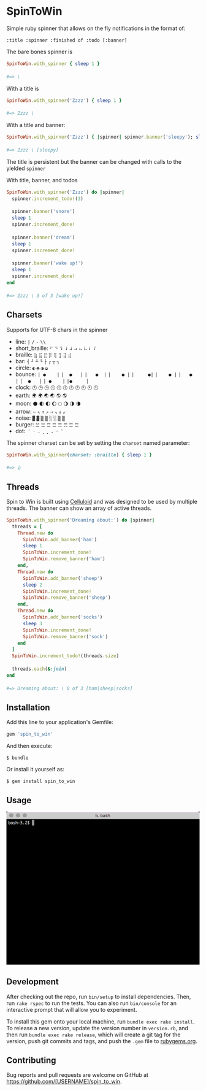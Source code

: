 # SpinToWin

Simple ruby spinner that allows on the fly notifications in the format of:

    :title :spinner :finished of :todo [:banner]

The bare bones spinner is
```ruby
SpinToWin.with_spinner { sleep 1 }

#=> \
```

With a title is
```ruby
SpinToWin.with_spinner('Zzzz') { sleep 1 }

#=> Zzzz \
```

With a title and banner:
```ruby
SpinToWin.with_spinner('Zzzz') { |spinner| spinner.banner('sleepy'); sleep 1 }

#=> Zzzz \ [sleepy]
```

The title is persistent but the banner can be changed with calls to the yielded `spinner`

With title, banner, and todos
```ruby
SpinToWin.with_spinner('Zzzz') do |spinner|
  spinner.increment_todo!(3)

  spinner.banner('snore')
  sleep 1
  spinner.increment_done!

  spinner.banner('dream')
  sleep 1
  spinner.increment_done!

  spinner.banner('wake up!')
  sleep 1
  spinner.increment_done!
end

#=> Zzzz \ 3 of 3 [wake up!]
```

## Charsets

Supports for UTF-8 chars in the spinner

* line:          `|` `/` `-` `\\`
* short_braille: `⠋` `⠙` `⠹` `⠸` `⠼` `⠴` `⠦` `⠧` `⠇` `⠏`
* braille:       `⣷` `⣯` `⣟` `⡿` `⢿` `⣻` `⣽` `⣾`
* bar:           `┤` `┘` `┴` `└` `├` `┌` `┬` `┐`
* circle:        `◐` `◓` `◑` `◒`
* bounce:        `| ●    |` `|  ●   |` `|   ●  |` `|    ● |` `|     ●|` `|    ● |` `|   ●  |` `|  ●   |` `| ●    |` `|●     |`
* clock:         `🕐` `🕑` `🕒` `🕓` `🕔` `🕕` `🕖` `🕗` `🕘` `🕙` `🕚`
* earth:         `🌍` `🌍` `🌏` `🌏` `🌎` `🌎`
* moon:          `🌑` `🌒` `🌓` `🌔` `🌕` `🌖` `🌗` `🌘`
* arrow:         `←` `↖` `↑` `↗` `→` `↘` `↓` `↙`
* noise:         `▓` `▓` `▒` `▒` `░` `░` `▒` `▒`
* burger:        `☱` `☱` `☲` `☲` `☴` `☴` `☲` `☲`
* dot:           `⠈` `⠐` `⠠` `⢀` `⡀` `⠄` `⠂` `⠁`

The spinner charset can be set by setting the `charset` named parameter:

```ruby
SpinToWin.with_spinner(charset: :braille) { sleep 1 }

#=> ⣷
```

## Threads

Spin to Win is built using [Celluloid](https://github.com/celluloid/celluloid) and was designed to be used by multiple threads. The banner can show an array of active threads.

```ruby
SpinToWin.with_spinner('Dreaming about:') do |spinner|
  threads = [
    Thread.new do
      SpinToWin.add_banner('ham')
      sleep 1
      SpinToWin.increment_done!
      SpinToWin.remove_banner('ham')
    end,
    Thread.new do
      SpinToWin.add_banner('sheep')
      sleep 2
      SpinToWin.increment_done!
      SpinToWin.remove_banner('sheep')
    end,
    Thread.new do
      SpinToWin.add_banner('socks')
      sleep 3
      SpinToWin.increment_done!
      SpinToWin.remove_banner('sock')
    end
  ]
  SpinToWin.increment_todo!(threads.size)

  threads.each(&:join)
end

#=> Dreaming about: \ 0 of 3 [ham|sheep|socks]
```

## Installation

Add this line to your application's Gemfile:

```ruby
gem 'spin_to_win'
```

And then execute:

    $ bundle

Or install it yourself as:

    $ gem install spin_to_win

## Usage

![](https://raw.githubusercontent.com/mguymon/spin_to_win/master/examples/demo.gif)

## Development

After checking out the repo, run `bin/setup` to install dependencies. Then, run `rake rspec` to run the tests. You can also run `bin/console` for an interactive prompt that will allow you to experiment.

To install this gem onto your local machine, run `bundle exec rake install`. To release a new version, update the version number in `version.rb`, and then run `bundle exec rake release`, which will create a git tag for the version, push git commits and tags, and push the `.gem` file to [rubygems.org](https://rubygems.org).

## Contributing

Bug reports and pull requests are welcome on GitHub at https://github.com/[USERNAME]/spin_to_win.
